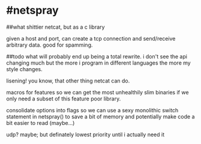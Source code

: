 #netspray
========
##what
shittier netcat, but as a c library

given a host and port, can create a tcp connection and send/receive arbitrary data. good for spamming.

##todo
what will probably end up being a total rewrite. i don't see the api changing much but the more i program in different languages the more my style changes.

lisening! you know, that other thing netcat can do.

macros for features so we can get the most unhealthily slim binaries if we only need a subset of this feature poor library.

consolidate options into flags so we can use a sexy monolithic switch statement in netspray()
to save a bit of memory and potentially make code a bit easier to read (maybe...)

udp? maybe; but definately lowest priority until i actually need it
